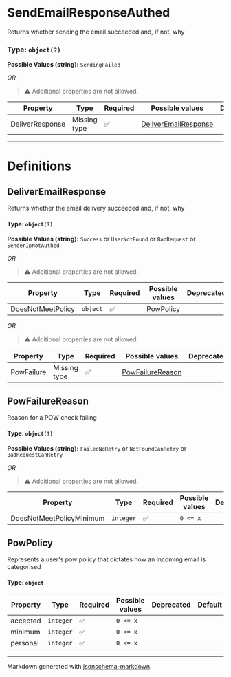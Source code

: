# SendEmailResponseAuthed

Returns whether sending the email succeeded and, if not, why

### Type: `object(?)`

**Possible Values (string):** `SendingFailed`

_OR_ 

> ⚠️ Additional properties are not allowed.

| Property | Type | Required | Possible values | Deprecated | Default | Description | Examples |
| -------- | ---- | -------- | --------------- | ---------- | ------- | ----------- | -------- |
| DeliverResponse | Missing type | ✅ | [DeliverEmailResponse](#deliveremailresponse) |  |  |  |  |


---

# Definitions

## DeliverEmailResponse

Returns whether the email delivery succeeded and, if not, why

#### Type: `object(?)`

**Possible Values (string):** `Success` or `UserNotFound` or `BadRequest` or `SenderIpNotAuthed`

_OR_ 

> ⚠️ Additional properties are not allowed.

| Property | Type | Required | Possible values | Deprecated | Default | Description | Examples |
| -------- | ---- | -------- | --------------- | ---------- | ------- | ----------- | -------- |
| DoesNotMeetPolicy | `object` | ✅ | [PowPolicy](#powpolicy) |  |  |  |  |

_OR_ 

> ⚠️ Additional properties are not allowed.

| Property | Type | Required | Possible values | Deprecated | Default | Description | Examples |
| -------- | ---- | -------- | --------------- | ---------- | ------- | ----------- | -------- |
| PowFailure | Missing type | ✅ | [PowFailureReason](#powfailurereason) |  |  |  |  |

## PowFailureReason

Reason for a POW check failing

#### Type: `object(?)`

**Possible Values (string):** `FailedNoRetry` or `NotFoundCanRetry` or `BadRequestCanRetry`

_OR_ 

> ⚠️ Additional properties are not allowed.

| Property | Type | Required | Possible values | Deprecated | Default | Description | Examples |
| -------- | ---- | -------- | --------------- | ---------- | ------- | ----------- | -------- |
| DoesNotMeetPolicyMinimum | `integer` | ✅ | `0 <= x ` |  |  |  |  |

## PowPolicy

Represents a user's pow policy that dictates how an incoming email is categorised

#### Type: `object`

| Property | Type | Required | Possible values | Deprecated | Default | Description | Examples |
| -------- | ---- | -------- | --------------- | ---------- | ------- | ----------- | -------- |
| accepted | `integer` | ✅ | `0 <= x ` |  |  |  |  |
| minimum | `integer` | ✅ | `0 <= x ` |  |  |  |  |
| personal | `integer` | ✅ | `0 <= x ` |  |  |  |  |


---

Markdown generated with [jsonschema-markdown](https://github.com/elisiariocouto/jsonschema-markdown).
